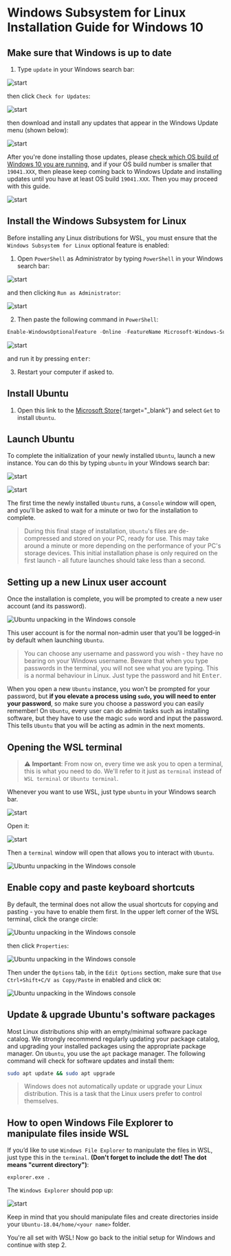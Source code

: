 # Windows Subsystem for Linux Installation Guide for Windows 10

## Make sure that Windows is up to date

1. Type `update` in your Windows search bar:

![start](assets/start.png)

then click `Check for Updates`:

![start](assets/open_update.png)

then download and install any updates that appear in the Windows Update menu (shown below):

![start](assets/windows_update.png)

After you're done installing those updates, please [check which OS build of Windows 10 you are running](https://support.microsoft.com/en-us/help/13443/windows-which-version-am-i-running), and if your OS build number is smaller that `19041.XXX`, then please keep coming back to Windows Update and installing updates until you have at least OS build `19041.XXX`. Then you may proceed with this guide.

![start](assets/os_build.png)

## Install the Windows Subsystem for Linux

Before installing any Linux distributions for WSL, you must ensure that the `Windows Subsystem for Linux` optional feature is enabled:

1. Open `PowerShell` as Administrator by typing `PowerShell` in your Windows search bar:

![start](assets/start.png)

and then clicking `Run as Administrator`:

![start](assets/open_powershell.png)

2. Then paste the following command in `PowerShell`:

```powershell
Enable-WindowsOptionalFeature -Online -FeatureName Microsoft-Windows-Subsystem-Linux
```

![start](assets/paste_powershell.png)

and run it by pressing <kbd>enter</kbd>:

3. Restart your computer if asked to.

## Install Ubuntu

1. Open this link to the [Microsoft Store](https://www.microsoft.com/store/apps/9N9TNGVNDL3Q){:target="_blank"} and select `Get` to install `Ubuntu`.

## Launch Ubuntu
To complete the initialization of your newly installed `Ubuntu`, launch a new instance. You can do this by typing `ubuntu` in your Windows search bar:

![start](assets/start.png)

![start](assets/open_ubuntu.png)

The first time the newly installed `Ubuntu` runs, a `Console` window will open, and you'll be asked to wait for a minute or two for the installation to complete.

> During this final stage of installation, `Ubuntu`'s files are de-compressed and stored on your PC, ready for use. This may take around a minute or more depending on the performance of your PC's storage devices. This initial installation phase is only required on the first launch - all future launches should take less than a second.

## Setting up a new Linux user account

Once the installation is complete, you will be prompted to create a new user account (and its password).

![Ubuntu unpacking in the Windows console](assets/UbuntuInstall.png)

This user account is for the normal non-admin user that you'll be logged-in by default when launching `Ubuntu`.

> You can choose any username and password you wish - they have no bearing on your Windows username. Beware that when you type passwords in the terminal, you will not see what you are typing. This is a normal behaviour in Linux. Just type the password and hit <kbd>Enter</kbd>.

When you open a new `Ubuntu` instance, you won't be prompted for your password, but **if you elevate a process using `sudo`, you will need to enter your password**, so make sure you choose a password you can easily remember! On `Ubuntu`, every user can do admin tasks such as installing software, but they have to use the magic `sudo` word and input the password. This tells `Ubuntu` that you will be acting as admin in the next moments. 

## Opening the WSL terminal

>⚠️ **Important**: From now on, every time we ask you to open a terminal, this is what you need to do. We'll refer to it just as `terminal` instead of `WSL terminal` or `Ubuntu terminal`.

Whenever you want to use WSL, just type `ubuntu` in your Windows search bar.

![start](assets/start.png)

Open it:

![start](assets/open_ubuntu.png)

Then a `terminal` window will open that allows you to interact with `Ubuntu`.

![Ubuntu unpacking in the Windows console](assets/orange_circle.png)

## Enable copy and paste keyboard shortcuts

By default, the terminal does not allow the usual shortcuts for copying and pasting - you have to enable them first. In the upper left corner of the WSL terminal, click the orange circle:

![Ubuntu unpacking in the Windows console](assets/orange_circle.png)

then click `Properties`:

![Ubuntu unpacking in the Windows console](assets/orange_circle_properties.png)

Then under the `Options` tab, in the `Edit Options` section, make sure that `Use Ctrl+Shift+C/V as Copy/Paste` in enabled and click `OK`:

![Ubuntu unpacking in the Windows console](assets/copy_paste_properties.png)

## Update & upgrade Ubuntu's software packages

Most Linux distributions ship with an empty/minimal software package catalog. We strongly recommend regularly updating your package catalog, and upgrading your installed packages using the appropriate package manager. On `Ubuntu`, you use the `apt` package manager. The following command will check for software updates and install them:

```bash
sudo apt update && sudo apt upgrade
```

> Windows does not automatically update or upgrade your Linux distribution. This is a task that the Linux users prefer to control themselves.

## How to open Windows File Explorer to manipulate files inside WSL

If you’d like to use `Windows File Explorer` to manipulate the files in WSL, just type this in the `terminal`. **(Don't forget to include the dot! The dot means "current directory")**:

```console
explorer.exe .
```

The `Windows Explorer` should pop up:

![start](assets/windows_explorer.png)

Keep in mind that you should manipulate files and create directories inside your `Ubuntu-18.04/home/<your name>` folder.

You're all set with WSL! Now go back to the initial setup for Windows and continue with step 2.
